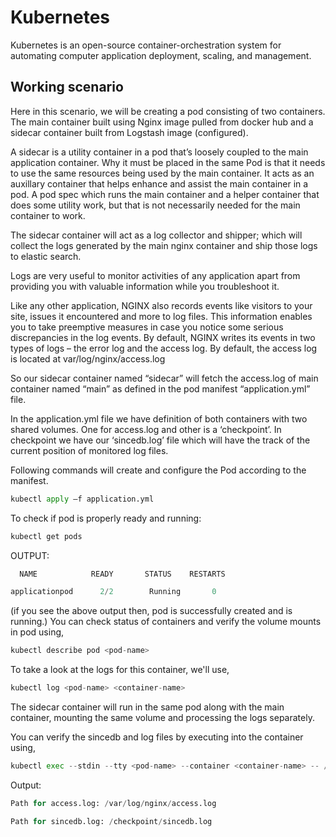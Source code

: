 # Kubernetes 
Kubernetes is an open-source container-orchestration system for automating computer application deployment, scaling, and management.
## Working scenario
Here in this scenario, we will be creating a pod consisting of two containers. The main container built using Nginx image pulled from docker hub and a sidecar container built from Logstash image (configured).  

A sidecar is a utility container in a pod that’s loosely coupled to the main application container. Why it must be placed in the same Pod is that it needs to use the same resources being used by the main container. It acts as an auxillary container that helps enhance and assist the main container in a pod. A pod spec which runs the main container and a helper container that does some utility work, but that is not necessarily needed for the main container to work. 

The sidecar container will act as a log collector and shipper; which will collect the logs generated by the main nginx container and ship those logs to elastic search.  
 
Logs are very useful to monitor activities of any application apart from providing you with valuable information while you troubleshoot it. 

Like any other application, NGINX also records events like visitors to your site, issues it encountered and more to log files. This information enables you to take preemptive measures in case you notice some serious discrepancies in the log events. By default, NGINX writes its events in two types of logs – the error log and the access log. By default, the access log is located at var/log/nginx/access.log 

So our sidecar container named “sidecar” will fetch the access.log of main container named “main” as defined in the pod manifest “application.yml” file. 

In the application.yml file we have definition of both containers with two shared volumes. One for access.log and other is a ‘checkpoint’. In checkpoint we have our ‘sincedb.log’ file which will have the track of the current position of monitored log files.  

 
 Following commands will create and configure the Pod according to the manifest. 
 ```python
kubectl apply –f application.yml 
```
To check if pod is properly ready and running:

 ```python
 kubectl get pods 
```
OUTPUT:

 ```python
   NAME            READY       STATUS    RESTARTS    

applicationpod      2/2        Running       0        
```
(if you see the above output then, pod is successfully created and is running.) 
You can check status of containers and verify the volume mounts in pod using,

 ```python
kubectl describe pod <pod-name> 
```
To take a look at the logs for this container, we'll use, 
 ```python
kubectl log <pod-name> <container-name>  
```
The sidecar container will run in the same pod along with the main container, mounting the same volume and processing the logs separately. 

You can verify the sincedb and log files by executing into the container using, 

 ```python
kubectl exec --stdin --tty <pod-name> --container <container-name> -- /bin/sh 
```
Output: 
 ```python
Path for access.log: /var/log/nginx/access.log 

Path for sincedb.log: /checkpoint/sincedb.log

```
